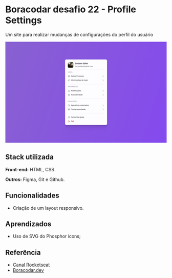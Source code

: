 # Boracodar desafio 22 - Profile Settings

Um site para realizar mudanças de configurações do perfil do usuário

![App Screenshot](./.github/preview.png)

## Stack utilizada

**Front-end:** HTML, CSS.

**Outros:** Figma, Git e Github.

## Funcionalidades

- Criação de um layout responsivo.

## Aprendizados

- Uso de SVG do Phosphor icons;

## Referência

- [Canal Rocketseat](https://www.youtube.com/rocketseat)
- [Boracodar.dev](https://www.rocketseat.com.br/boracodar)
